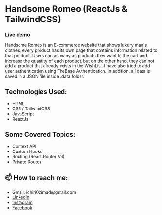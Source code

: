 # Handsome Romeo (ReactJs & TailwindCSS)

### [Live demo](https://handsome-romeo.netlify.app/)

Handsome Romeo is an E-commerce website that shows luxury man's clothes, every product has its own page that contains information related to that product.
Users can as many as products they want to the cart and increase the quantity of each product, but on the other hand, they can not add a product that already exists in the WishList.
I have also tried to add user authentication using FireBase Authentication.
In addition, all data is saved in a JSON file inside /data folder.

## Technologies Used:

- HTML
- CSS / TailwindCSS
- JavaScript
- ReactJs

## Some Covered Topics:

- Context API
- Custom Hooks
- Routing (React Router V6)
- Private Routes

## 📫 How to reach me:

- Gmail: ichiri02imad@gmail.com
- [LinkedIn](https://www.linkedin.com/in/imad-ichiri/)
- [Instagram](https://www.instagram.com/imad_ichiri/)
- [Facebook](https://www.facebook.com/imad.ichiri.3)
